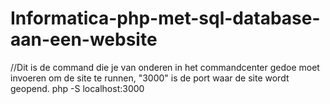 # Informatica-php-met-sql-database-aan-een-website

//Dit is de command die je van onderen in het commandcenter gedoe moet invoeren om de site te runnen, "3000" is de port waar de site wordt geopend.
php -S localhost:3000

